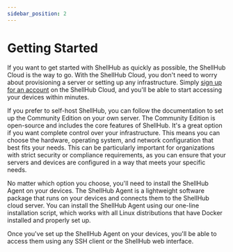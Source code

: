 ```yaml
---
sidebar_position: 2
---
```


# Getting Started

If you want to get started with ShellHub as quickly as possible,
the ShellHub Cloud is the way to go. With the ShellHub Cloud,
you don't need to worry about provisioning a server or setting up any infrastructure.
Simply [sign up for an account](https://cloud.shellhub.io/sign-up) on the ShellHub Cloud,
and you'll be able to start accessing your devices within minutes.

If you prefer to self-host ShellHub, you can follow the documentation
to set up the Community Edition on your own server.
The Community Edition is open-source and includes the core features of ShellHub.
It's a great option if you want complete control over your infrastructure.
This means you can choose the hardware, operating system, and network configuration
that best fits your needs. This can be particularly important for organizations
with strict security or compliance requirements, as you can ensure that your servers
and devices are configured in a way that meets your specific needs.

No matter which option you choose, you'll need to install the ShellHub Agent on your devices.
The ShellHub Agent is a lightweight software package that runs on your devices and connects
them to the ShellHub cloud server. You can install the ShellHub Agent using our one-line installation script,
which works with all Linux distributions that have Docker installed and properly set up.

Once you've set up the ShellHub Agent on your devices,
you'll be able to access them using any SSH client or the ShellHub web interface.
